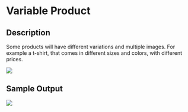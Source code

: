 # Variable Product

## Description

Some products will have different variations and multiple images. For example a t-shirt, that comes in different sizes and colors, with different prices.

![](http://transvelo.github.io/unicase/docs/images/variable-product-type.png)

## Sample Output

![](http://transvelo.github.io/unicase/docs/images/variable-product-type-output.png)
